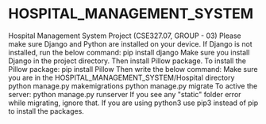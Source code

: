 # HOSPITAL_MANAGEMENT_SYSTEM
Hospital Management System Project (CSE327.07, GROUP - 03)
Please make sure Django and Python are installed on your device.
If Django is not installed, run the below command:
pip install django
Make sure you install Django in the project directory. Then install Pillow package.
To install the Pillow package:
pip install Pillow
Then write the below command: Make sure you are in the HOSPITAL_MANAGEMENT_SYSTEM/Hospital directory
python manage.py makemigrations
python manage.py migrate
To active the server:
python manage.py runserver
If you see any "static" folder error while migrating, ignore that. If you are using python3 use pip3 instead of pip to 
install the packages.

